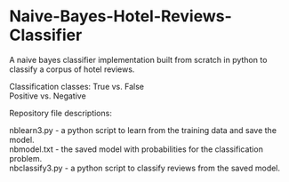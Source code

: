 # Naive-Bayes-Hotel-Reviews-Classifier

A naive bayes classifier implementation built from scratch in python to classify a corpus of hotel reviews.

Classification classes:
True vs. False  
Positive vs. Negative

Repository file descriptions:

nblearn3.py - a python script to learn from the training data and save the model. <br />
nbmodel.txt - the saved model with probabilities for the classification problem. <br />
nbclassify3.py - a python script to classify reviews from the saved model.
